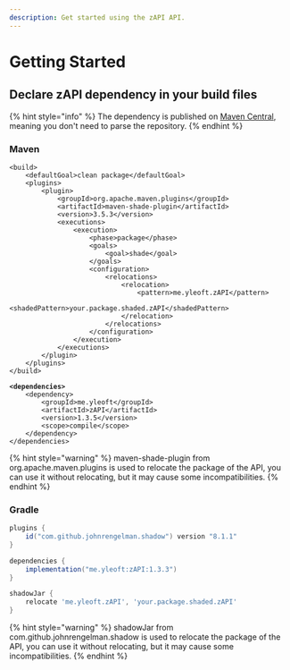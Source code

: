 ```yaml
---
description: Get started using the zAPI API.
---
```


# Getting Started

## Declare zAPI dependency in your build files

{% hint style="info" %}
The dependency is published on [Maven Central](https://mvnrepository.com/repos/central), meaning you don't need to parse the repository.
{% endhint %}

### Maven

<pre class="language-xml"><code class="lang-xml">&#x3C;build>
    &#x3C;defaultGoal>clean package&#x3C;/defaultGoal>
    &#x3C;plugins>
        &#x3C;plugin>
            &#x3C;groupId>org.apache.maven.plugins&#x3C;/groupId>
            &#x3C;artifactId>maven-shade-plugin&#x3C;/artifactId>
            &#x3C;version>3.5.3&#x3C;/version>
            &#x3C;executions>
                &#x3C;execution>
                    &#x3C;phase>package&#x3C;/phase>
                    &#x3C;goals>
                        &#x3C;goal>shade&#x3C;/goal>
                    &#x3C;/goals>
                    &#x3C;configuration>
                        &#x3C;relocations>
                            &#x3C;relocation>
                                &#x3C;pattern>me.yleoft.zAPI&#x3C;/pattern>
                                &#x3C;shadedPattern>your.package.shaded.zAPI&#x3C;/shadedPattern>
                            &#x3C;/relocation>
                        &#x3C;/relocations>
                    &#x3C;/configuration>
                &#x3C;/execution>
            &#x3C;/executions>
        &#x3C;/plugin>
    &#x3C;/plugins>
&#x3C;/build>
<strong>
</strong><strong>&#x3C;dependencies>
</strong>    &#x3C;dependency>
        &#x3C;groupId>me.yleoft&#x3C;/groupId>
        &#x3C;artifactId>zAPI&#x3C;/artifactId>
        &#x3C;version>1.3.5&#x3C;/version>
        &#x3C;scope>compile&#x3C;/scope>
    &#x3C;/dependency>
&#x3C;/dependencies>
</code></pre>

{% hint style="warning" %}
maven-shade-plugin from org.apache.maven.plugins is used to relocate the package of the API, you can use it without relocating, but it may cause some incompatibilities.
{% endhint %}

### Gradle

```gradle
plugins {
    id("com.github.johnrengelman.shadow") version "8.1.1"
}

dependencies {
    implementation("me.yleoft:zAPI:1.3.3")
}

shadowJar {
    relocate 'me.yleoft.zAPI', 'your.package.shaded.zAPI'
}
```

{% hint style="warning" %}
shadowJar from com.github.johnrengelman.shadow is used to relocate the package of the API, you can use it without relocating, but it may cause some incompatibilities.
{% endhint %}
